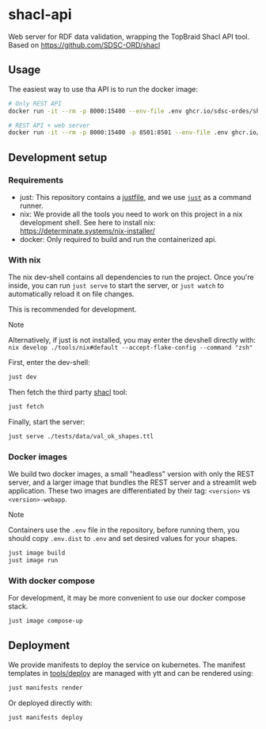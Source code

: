 # shacl-api

Web server for RDF data validation, wrapping the TopBraid Shacl API tool. 
Based on https://github.com/SDSC-ORD/shacl

## Usage

The easiest way to use tha API is to run the docker image:

```bash
# Only REST API
docker run -it --rm -p 8000:15400 --env-file .env ghcr.io/sdsc-ordes/shacl-api:latest 

# REST API + web server
docker run -it --rm -p 8000:15400 -p 8501:8501 --env-file .env ghcr.io/sdsc-ordes/shacl-api:latest-webapp
```

## Development setup

### Requirements

* just: This repository contains a [justfile](./justfile), and we use [`just`](https://github.com/casey/just) as a command runner.
* nix: We provide all the tools you need to work on this project in a nix development shell. See here to install nix: https://determinate.systems/nix-installer/
* docker: Only required to build and run the containerized api.

### With nix

The nix dev-shell contains all dependencies to run the project. Once you're inside, you can run `just serve` to start the server, or `just watch` to automatically reload it on file changes.

This is recommended for development.

> [!NOTE]
> Alternatively, if just is not installed, you may enter the devshell directly with:
> `nix develop ./tools/nix#default --accept-flake-config --command "zsh"`

First, enter the dev-shell:

```bash
just dev
```

Then fetch the third party [shacl](https://github.com/topquadrant/shacl) tool:

```bash
just fetch
```

Finally, start the server:

```bash
just serve ./tests/data/val_ok_shapes.ttl
```

### Docker images

We build two docker images, a small "headless" version with only the REST server, and a larger image that bundles the REST server and a streamlit web application. These two images are differentiated by their tag: `<version>` vs `<version>-webapp`.


> [!NOTE]
> Containers use the `.env` file in the repository, before running them, you should copy `.env.dist` to `.env` and set desired values for your shapes.

```bash
just image build
just image run
```

### With docker compose

For development, it may be more convenient to use our docker compose stack.

```bash
just image compose-up
```

## Deployment

We provide manifests to deploy the service on kubernetes.
The manifest templates in [tools/deploy](tools/deploy) are managed with ytt and can be rendered using:

```bash
just manifests render
```

Or deployed directly with:

```bash
just manifests deploy
```
